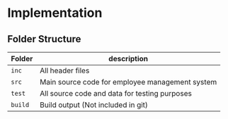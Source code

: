 # Implementation

## Folder Structure
Folder        | description
--------------| ----------------------------------------------
`inc`         | All header files
`src`         | Main source code for employee management system
`test`        | All source code and data for testing purposes
`build`       | Build output (Not included in git)

